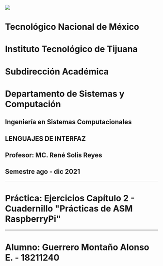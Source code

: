 ![](imagen/portadatcnm.png)

#    Tecnológico Nacional de México
#   Instituto Tecnológico de Tijuana
#        Subdirección Académica
# Departamento de Sistemas y Computación
##  Ingeniería en Sistemas Computacionales
##        LENGUAJES DE INTERFAZ
##   Profesor: MC. René Solis Reyes
##     Semestre ago - dic 2021
----
# Práctica: Ejercicios Capítulo 2 - Cuadernillo "Prácticas de ASM RaspberryPi"
----

# Alumno: Guerrero Montaño Alonso E. - 18211240
